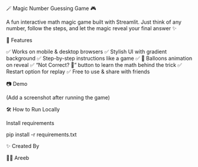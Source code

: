 🪄 Magic Number Guessing Game 🎮

A fun interactive math magic game built with Streamlit.
Just think of any number, follow the steps, and let the magic reveal your final answer ✨

🚀 Features

✅ Works on mobile & desktop browsers
✅ Stylish UI with gradient background
✅ Step-by-step instructions like a game
✅ 🎈 Balloons animation on reveal
✅ “Not Correct? 🤔” button to learn the math behind the trick
✅ Restart option for replay
✅ Free to use & share with friends

📷 Demo


(Add a screenshot after running the game)

🛠️ How to Run Locally

Install requirements

pip install -r requirements.txt



✨ Created By

👨‍💻 Areeb
